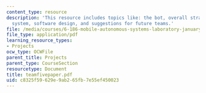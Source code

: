 ```yaml
---
content_type: resource
description: 'This resource includes topics like: the bot, overall strategy, mechanical
  system, software design, and suggestions for future teams.'
file: /media/courses/6-186-mobile-autonomous-systems-laboratory-january-iap-2005/c8325f59629e9ab265fb7e55ef450023_teamfivepaper.pdf
file_type: application/pdf
learning_resource_types:
- Projects
ocw_type: OCWFile
parent_title: Projects
parent_type: CourseSection
resourcetype: Document
title: teamfivepaper.pdf
uid: c8325f59-629e-9ab2-65fb-7e55ef450023
---
```

